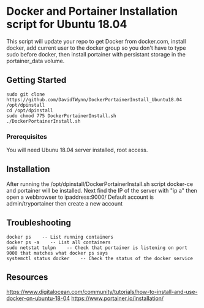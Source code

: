 # Docker and Portainer Installation script for Ubuntu 18.04

This script will update your repo to get Docker from docker.com, install docker, add current user to the docker group so you
don't have to type sudo before docker, then install portainer with persistant storage in the portainer_data volume. 

## Getting Started

```
sudo git clone https://github.com/DavidTWynn/DockerPortainerInstall_Ubuntu18.04 /opt/dpinstall
cd /opt/dpinstall
sudo chmod 775 DockerPortainerInstall.sh
./DockerPortainerInstall.sh
```

### Prerequisites

You will need Ubunu 18.04 server installed, root access. 

## Installation	

After running the /opt/dpinstall/DockerPortainerInstall.sh script docker-ce and portainer will be installed.
Next find the IP of the server with "ip a" then open a webbrowser to ipaddress:9000/ 
Default account is admin/tryportainer then create a new account 

## Troubleshooting

```
docker ps    -- List running containers
docker ps -a    -- List all containers
sudo netstat tulpn    -- Check that portainer is listening on port 9000 that matches what docker ps says
systemctl status docker    -- Check the status of the docker service
```

## Resources

https://www.digitalocean.com/community/tutorials/how-to-install-and-use-docker-on-ubuntu-18-04
https://www.portainer.io/installation/

